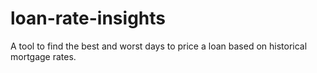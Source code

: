 # loan-rate-insights
A tool to find the best and worst days to price a loan based on historical mortgage rates.

